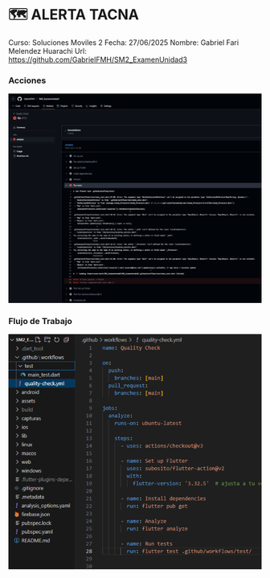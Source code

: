# 🗺️ ALERTA TACNA
Curso: Soluciones Moviles 2
Fecha: 27/06/2025
Nombre: Gabriel Fari Melendez Huarachi
Url: https://github.com/GabrielFMH/SM2_ExamenUnidad3




### Acciones
![Acciones](./capturas/actions.PNG)

### Flujo de Trabajo
![Flujo de Trabajo](./capturas/workflow.PNG)